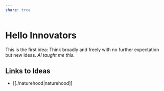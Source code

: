 ```yaml
---
share: true
---
```



# Hello Innovators
This is the first idea: Think broadly and freely with no further expectation but new ideas.
*AI taught me this.*

## Links to Ideas
- [[./naturehood|naturehood]]
